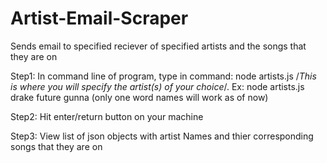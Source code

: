 # Artist-Email-Scraper
Sends email to specified reciever of specified artists and the songs that they are on

Step1: In command line of program, type in command: node artists.js /*This is where you will specify the artist(s) of your choice*/.
        Ex: node artists.js drake future gunna
        (only one word names will work as of now)
        
Step2: Hit enter/return button on your machine

Step3: View list of json objects with artist Names and thier corresponding songs that they are on
